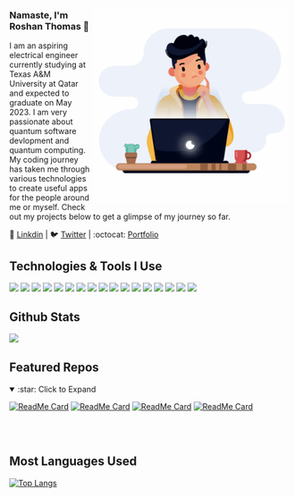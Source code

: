 <p>
  <img align="right" width="350" src="https://github.com/Roshan-Thomas/Roshan-Thomas/blob/master/animation_640_kece5qb9.gif" style="margin:5px">
</p>


### Namaste, I'm Roshan Thomas :pray: 

I am an aspiring electrical engineer currently studying at Texas A&M University at Qatar and expected to graduate on May 2023. I am very passionate about quantum software devlopment and quantum computing. My coding journey has taken me through various technologies to create useful apps for the people around me or myself. Check out my projects below to get a glimpse of my journey so far.

:necktie: [Linkdin](https://www.linkedin.com/in/roshan-sunil-thomas/) | :bird: [Twitter](https://twitter.com/roshan__thomas) | :octocat: [Portfolio](https://www.roshanthomas.tech/) 

## Technologies & Tools I Use 
<img src="https://img.shields.io/badge/django%20-%23092E20.svg?&style=for-the-badge&logo=django&logoColor=white"/> <img src="https://img.shields.io/badge/python%20-%2314354C.svg?&style=for-the-badge&logo=python&logoColor=white"/> <img src="https://img.shields.io/badge/vuejs%20-%2335495e.svg?&style=for-the-badge&logo=vue.js&logoColor=%234FC08D"/> <img src="https://img.shields.io/badge/react%20-%2320232a.svg?&style=for-the-badge&logo=react&logoColor=%2361DAFB"/> <img src="https://img.shields.io/badge/azure%20-%230072C6.svg?&style=for-the-badge&logo=azure-devops&logoColor=white"/> <img src ="https://img.shields.io/badge/postgres-%23316192.svg?&style=for-the-badge&logo=postgresql&logoColor=white"/> <img src ="https://img.shields.io/badge/MongoDB-%234ea94b.svg?&style=for-the-badge&logo=mongodb&logoColor=white"/> <img src="https://img.shields.io/badge/heroku%20-%23430098.svg?&style=for-the-badge&logo=heroku&logoColor=white"/> <img src="https://img.shields.io/badge/github%20-%23121011.svg?&style=for-the-badge&logo=github&logoColor=white"/> <img src="https://img.shields.io/badge/git%20-%23F05033.svg?&style=for-the-badge&logo=git&logoColor=white"/> <img src="https://img.shields.io/badge/material%20ui%20-%230081CB.svg?&style=for-the-badge&logo=material-ui&logoColor=white"/> <img src="https://img.shields.io/badge/bootstrap%20-%23563D7C.svg?&style=for-the-badge&logo=bootstrap&logoColor=white"/> <img src="https://img.shields.io/badge/c++%20-%2300599C.svg?&style=for-the-badge&logo=c%2B%2B&ogoColor=white"/> <img src="https://img.shields.io/badge/c%20-%2300599C.svg?&style=for-the-badge&logo=c&logoColor=white"/> <img src="https://img.shields.io/badge/node.js%20-%2343853D.svg?&style=for-the-badge&logo=node.js&logoColor=white"/> <img src="https://img.shields.io/badge/html5%20-%23E34F26.svg?&style=for-the-badge&logo=html5&logoColor=white"/> <img src="https://img.shields.io/badge/css3%20-%231572B6.svg?&style=for-the-badge&logo=css3&logoColor=white"/>


## Github Stats

<img src="https://github-readme-stats.vercel.app/api?username=Roshan-Thomas&&show_icons=true&theme=gotham">

## Featured Repos
<details open="open">
  <summary>:star: Click to Expand</summary>
  
[![ReadMe Card](https://github-readme-stats.vercel.app/api/pin/?username=Roshan-Thomas&repo=vue-weather-app&theme=shades-of-purple)](https://github.com/Roshan-Thomas/vue-weather-app) 
[![ReadMe Card](https://github-readme-stats.vercel.app/api/pin/?username=Roshan-Thomas&repo=Django-Ecommerce-Website&theme=shades-of-purple)](https://github.com/Roshan-Thomas/Django-Ecommerce-Website) 
[![ReadMe Card](https://github-readme-stats.vercel.app/api/pin/?username=Roshan-Thomas&repo=React-Voice-Controlled-News-Reader&theme=shades-of-purple)](https://github.com/Roshan-Thomas/React-Voice-Controlled-News-Reader) 
[![ReadMe Card](https://github-readme-stats.vercel.app/api/pin/?username=Roshan-Thomas&repo=react-tailwindcss-pixabay-image-gallery&theme=shades-of-purple)](https://github.com/Roshan-Thomas/react-tailwindcss-pixabay-image-gallery) 

</details>

<br>
<br>

## Most Languages Used

[![Top Langs](https://github-readme-stats.vercel.app/api/top-langs/?username=Roshan-Thomas&layout=compact)](https://github.com/Roshan-Thomas/Django-Ecommerce-Website)


